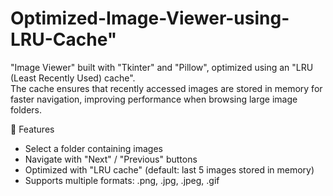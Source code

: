 # Optimized-Image-Viewer-using-LRU-Cache"
"Image Viewer" built with "Tkinter" and "Pillow", optimized using an "LRU (Least Recently Used) cache".  
The cache ensures that recently accessed images are stored in memory for faster navigation, improving performance when browsing large image folders.

🚀 Features
-  Select a folder containing images
-  Navigate with "Next" / "Previous" buttons
-  Optimized with "LRU cache" (default: last 5 images stored in memory)
-  Supports multiple formats: .png, .jpg, .jpeg, .gif


